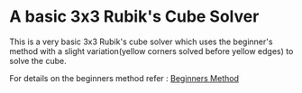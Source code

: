 # A basic 3x3 Rubik's Cube Solver

This is a very basic 3x3 Rubik's cube solver which uses the beginner's method with a slight variation(yellow corners 
solved before yellow edges) to solve the cube. 

For details on the beginners method refer : [Beginners Method](https://ruwix.com/the-rubiks-cube/how-to-solve-the-rubiks-cube-beginners-method/) 